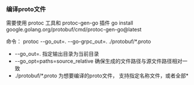 ### 编译proto文件

需要使用 protoc 工具和 protoc-gen-go 插件
go install google.golang.org/protobuf/cmd/protoc-gen-go@latest

命令：
protoc --go_out=. --go-grpc_out=. ./protobuf/*.proto 
* --go_out=. 指定输出目录为当前目录
* --go_opt=paths=source_relative 确保生成的文件路径与源文件路径相对一致
* ./protobuf/*.proto 为想要编译的proto文件， 支持指定名称文件，或者全部\*